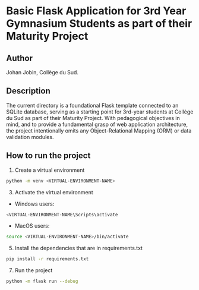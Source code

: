 # Basic Flask Application for 3rd Year Gymnasium Students as part of their Maturity Project

## Author
Johan Jobin, Collège du Sud.

## Description
The current directory is a foundational Flask template connected to an SQLite database, serving as a starting point for 3rd-year students at Collège du Sud as part of their Maturity Project. With pedagogical objectives in mind, and to provide a fundamental grasp of web application architecture, the project intentionally omits any Object-Relational Mapping (ORM) or data validation modules.

## How to run the project
1. Create a virtual environment
```bash
python -m venv <VIRTUAL-ENVIRONMENT-NAME>
```

3. Activate the virtual environment
  * Windows users:
```bash
<VIRTUAL-ENVIRONMENT-NAME\Scripts\activate
```
  * MacOS users:
```bash
source <VIRTUAL-ENVIRONMENT-NAME>/bin/activate
```

5. Install the dependencies that are in requirements.txt
```bash
pip install -r requirements.txt
```

7. Run the project
```bash
python -m flask run --debug
```
